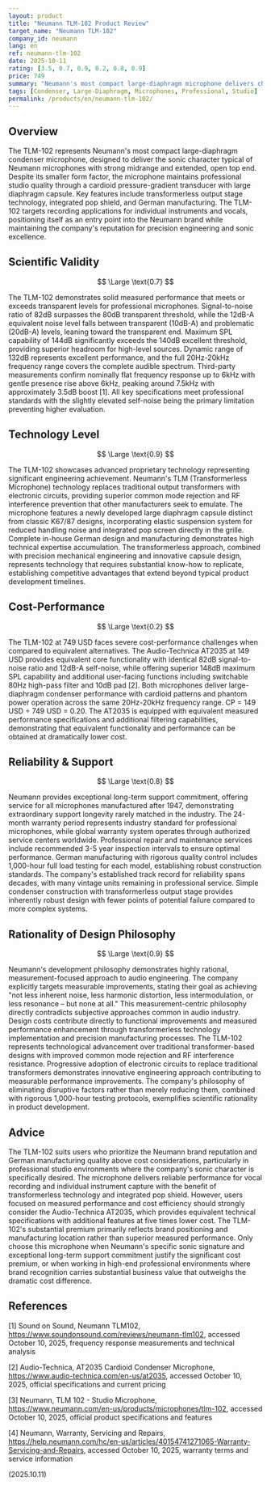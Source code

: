 ```yaml
---
layout: product
title: "Neumann TLM-102 Product Review"
target_name: "Neumann TLM-102"
company_id: neumann
lang: en
ref: neumann-tlm-102
date: 2025-10-11
rating: [3.5, 0.7, 0.9, 0.2, 0.8, 0.9]
price: 749
summary: "Neumann's most compact large-diaphragm microphone delivers characteristic sonic quality with transformerless technology but faces strong cost-performance competition"
tags: [Condenser, Large-Diaphragm, Microphones, Professional, Studio]
permalink: /products/en/neumann-tlm-102/
---
```

## Overview

The TLM-102 represents Neumann's most compact large-diaphragm condenser microphone, designed to deliver the sonic character typical of Neumann microphones with strong midrange and extended, open top end. Despite its smaller form factor, the microphone maintains professional studio quality through a cardioid pressure-gradient transducer with large diaphragm capsule. Key features include transformerless output stage technology, integrated pop shield, and German manufacturing. The TLM-102 targets recording applications for individual instruments and vocals, positioning itself as an entry point into the Neumann brand while maintaining the company's reputation for precision engineering and sonic excellence.

## Scientific Validity

$$ \Large \text{0.7} $$

The TLM-102 demonstrates solid measured performance that meets or exceeds transparent levels for professional microphones. Signal-to-noise ratio of 82dB surpasses the 80dB transparent threshold, while the 12dB-A equivalent noise level falls between transparent (10dB-A) and problematic (20dB-A) levels, leaning toward the transparent end. Maximum SPL capability of 144dB significantly exceeds the 140dB excellent threshold, providing superior headroom for high-level sources. Dynamic range of 132dB represents excellent performance, and the full 20Hz-20kHz frequency range covers the complete audible spectrum. Third-party measurements confirm nominally flat frequency response up to 6kHz with gentle presence rise above 6kHz, peaking around 7.5kHz with approximately 3.5dB boost [1]. All key specifications meet professional standards with the slightly elevated self-noise being the primary limitation preventing higher evaluation.

## Technology Level

$$ \Large \text{0.9} $$

The TLM-102 showcases advanced proprietary technology representing significant engineering achievement. Neumann's TLM (Transformerless Microphone) technology replaces traditional output transformers with electronic circuits, providing superior common mode rejection and RF interference prevention that other manufacturers seek to emulate. The microphone features a newly developed large diaphragm capsule distinct from classic K67/87 designs, incorporating elastic suspension system for reduced handling noise and integrated pop screen directly in the grille. Complete in-house German design and manufacturing demonstrates high technical expertise accumulation. The transformerless approach, combined with precision mechanical engineering and innovative capsule design, represents technology that requires substantial know-how to replicate, establishing competitive advantages that extend beyond typical product development timelines.

## Cost-Performance

$$ \Large \text{0.2} $$

The TLM-102 at 749 USD faces severe cost-performance challenges when compared to equivalent alternatives. The Audio-Technica AT2035 at 149 USD provides equivalent core functionality with identical 82dB signal-to-noise ratio and 12dB-A self-noise, while offering superior 148dB maximum SPL capability and additional user-facing functions including switchable 80Hz high-pass filter and 10dB pad [2]. Both microphones deliver large-diaphragm condenser performance with cardioid patterns and phantom power operation across the same 20Hz-20kHz frequency range. CP = 149 USD ÷ 749 USD = 0.20. The AT2035 is equipped with equivalent measured performance specifications and additional filtering capabilities, demonstrating that equivalent functionality and performance can be obtained at dramatically lower cost.

## Reliability & Support

$$ \Large \text{0.8} $$

Neumann provides exceptional long-term support commitment, offering service for all microphones manufactured after 1947, demonstrating extraordinary support longevity rarely matched in the industry. The 24-month warranty period represents industry standard for professional microphones, while global warranty system operates through authorized service centers worldwide. Professional repair and maintenance services include recommended 3-5 year inspection intervals to ensure optimal performance. German manufacturing with rigorous quality control includes 1,000-hour full load testing for each model, establishing robust construction standards. The company's established track record for reliability spans decades, with many vintage units remaining in professional service. Simple condenser construction with transformerless output stage provides inherently robust design with fewer points of potential failure compared to more complex systems.

## Rationality of Design Philosophy

$$ \Large \text{0.9} $$

Neumann's development philosophy demonstrates highly rational, measurement-focused approach to audio engineering. The company explicitly targets measurable improvements, stating their goal as achieving "not less inherent noise, less harmonic distortion, less intermodulation, or less resonance – but none at all." This measurement-centric philosophy directly contradicts subjective approaches common in audio industry. Design costs contribute directly to functional improvements and measured performance enhancement through transformerless technology implementation and precision manufacturing processes. The TLM-102 represents technological advancement over traditional transformer-based designs with improved common mode rejection and RF interference resistance. Progressive adoption of electronic circuits to replace traditional transformers demonstrates innovative engineering approach contributing to measurable performance improvements. The company's philosophy of eliminating disruptive factors rather than merely reducing them, combined with rigorous 1,000-hour testing protocols, exemplifies scientific rationality in product development.

## Advice

The TLM-102 suits users who prioritize the Neumann brand reputation and German manufacturing quality above cost considerations, particularly in professional studio environments where the company's sonic character is specifically desired. The microphone delivers reliable performance for vocal recording and individual instrument capture with the benefit of transformerless technology and integrated pop shield. However, users focused on measured performance and cost efficiency should strongly consider the Audio-Technica AT2035, which provides equivalent technical specifications with additional features at five times lower cost. The TLM-102's substantial premium primarily reflects brand positioning and manufacturing location rather than superior measured performance. Only choose this microphone when Neumann's specific sonic signature and exceptional long-term support commitment justify the significant cost premium, or when working in high-end professional environments where brand recognition carries substantial business value that outweighs the dramatic cost difference.

## References

[1] Sound on Sound, Neumann TLM102, https://www.soundonsound.com/reviews/neumann-tlm102, accessed October 10, 2025, frequency response measurements and technical analysis

[2] Audio-Technica, AT2035 Cardioid Condenser Microphone, https://www.audio-technica.com/en-us/at2035, accessed October 10, 2025, official specifications and current pricing

[3] Neumann, TLM 102 - Studio Microphone, https://www.neumann.com/en-us/products/microphones/tlm-102, accessed October 10, 2025, official product specifications and features

[4] Neumann, Warranty, Servicing and Repairs, https://help.neumann.com/hc/en-us/articles/40154741271065-Warranty-Servicing-and-Repairs, accessed October 10, 2025, warranty terms and service information

(2025.10.11)